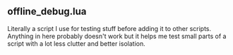 ## offline_debug.lua
Literally a script I use for testing stuff before adding it to other scripts. Anything in here probably doesn't work but it helps me test small parts of a script with a lot less clutter and better isolation.
